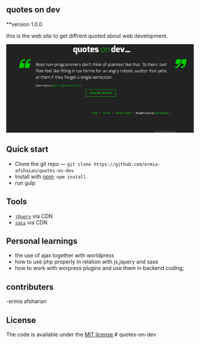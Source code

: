 ## quotes on dev

**version 1.0.0

this is the web site to get diffrent quoted about web development.

![quotes-on-dev-image](quotesondev.jpg)


## Quick start

* Clone the git repo — `git clone
  https://github.com/ermia-afshaian/quotes-on-dev`  
* Install with [npm](https://www.npmjs.com/): `npm install`.
* run gulp
## Tools

* [`jQuery`](https://jquery.com/) via CDN 
* [`sass`](https://sass-lang.com/) via CDN

## Personal learnings

* the use of ajax together with worldpress
* how to use php properly in relation with js,jquery and sass 
* how to  work with worpress plugins and use them in backend coding;
## contributers

-ermia afsharian
## License

The code is available under the [MIT license](LICENSE.txt).# quotes-on-dev
